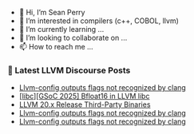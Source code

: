 - 👋 Hi, I’m Sean Perry
- 👀 I’m interested in compilers (c++, COBOL, llvm)
- 🌱 I’m currently learning ...
- 💞️ I’m looking to collaborate on ...
- 📫 How to reach me ...

<!---
s66perry/s66perry is a ✨ special ✨ repository because its `README.md` (this file) appears on your GitHub profile.
You can click the Preview link to take a look at your changes.
--->
### 📕 Latest LLVM Discourse Posts

<!-- DISCOURSE-LLVM:START -->
- [Llvm-config outputs flags not recognized by clang](https://discourse.llvm.org/t/llvm-config-outputs-flags-not-recognized-by-clang/84544#post_3)
- [[libc][GSoC 2025] Bfloat16 in LLVM libc](https://discourse.llvm.org/t/libc-gsoc-2025-bfloat16-in-llvm-libc/84469#post_4)
- [LLVM 20.x Release Third-Party Binaries](https://discourse.llvm.org/t/llvm-20-x-release-third-party-binaries/84366#post_8)
- [Llvm-config outputs flags not recognized by clang](https://discourse.llvm.org/t/llvm-config-outputs-flags-not-recognized-by-clang/84544#post_2)
- [Llvm-config outputs flags not recognized by clang](https://discourse.llvm.org/t/llvm-config-outputs-flags-not-recognized-by-clang/84544#post_1)
<!-- DISCOURSE-LLVM:END -->
